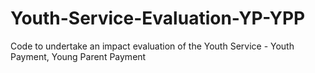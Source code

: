 # Youth-Service-Evaluation-YP-YPP
Code to undertake an impact evaluation of the Youth Service - Youth Payment, Young Parent Payment
